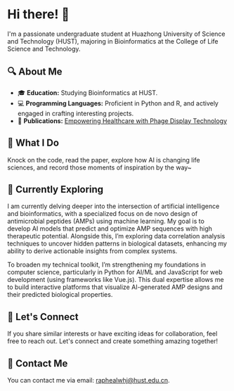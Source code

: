 # Hi there! 👋

I'm a passionate undergraduate student at Huazhong University of Science and Technology (HUST), majoring in Bioinformatics at the College of Life Science and Technology.

## 🔍 About Me

- 🎓 **Education:** Studying Bioinformatics at HUST.
- 💻 **Programming Languages:** Proficient in Python and R, and actively engaged in crafting interesting projects.
- 📄 **Publications:** [Empowering Healthcare with Phage Display Technology](https://pubs.acs.org/doi/10.1021/acsbiomaterials.5c00218)

## 🚀 What I Do

Knock on the code, read the paper, explore how AI is changing life sciences, and record those moments of inspiration by the way~

## 🌱 Currently Exploring

I am currently delving deeper into the intersection of artificial intelligence and bioinformatics, with a specialized focus on de novo design of antimicrobial peptides (AMPs) using machine learning. My goal is to develop AI models that predict and optimize AMP sequences with high therapeutic potential. Alongside this, I’m exploring data correlation analysis techniques to uncover hidden patterns in biological datasets, enhancing my ability to derive actionable insights from complex systems.

To broaden my technical toolkit, I’m strengthening my foundations in computer science, particularly in Python for AI/ML and JavaScript for web development (using frameworks like Vue.js). This dual expertise allows me to build interactive platforms that visualize AI-generated AMP designs and their predicted biological properties.

## 🤝 Let's Connect

If you share similar interests or have exciting ideas for collaboration, feel free to reach out. Let's connect and create something amazing together!

## 📮 Contact Me

You can contact me via email: <raphealwhj@hust.edu.cn>.
